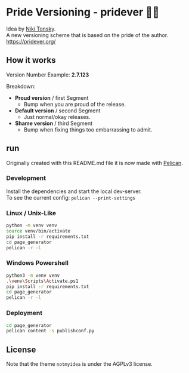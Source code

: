 # Pride Versioning - pridever 🏳️‍🌈

Idea by [Niki Tonsky](https://mastodon.online/@nikitonsky/113691789641950263).  
A new versioning scheme that is based on the pride of the author.  
https://pridever.org/  

## How it works

Version Number Example: **2.7.123**

Breakdown:

* **Proud version** / first Segment
  * Bump when you are proud of the release.
* **Default version** / second Segment
  * Just normal/okay releases.
* **Shame version** / third Segment
  * Bump when fixing things too embarrassing to admit.

## run

Originally created with this README.md file it is now made with [Pelican](https://getpelican.com/).  

### Development

Install the dependencies and start the local dev-server.  
To see the current config: `pelican --print-settings`  

### Linux / Unix-Like

```bash
python -m venv venv
source venv/bin/activate
pip install -r requirements.txt
cd page_generator
pelican -r -l
```

### Windows Powershell

```sh
python3 -m venv venv
.\venv\Scripts\Activate.ps1
pip install -r requirements.txt
cd page_generator
pelican -r -l
```

### Deployment

```bash
cd page_generator
pelican content -s publishconf.py
```

## License

Note that the theme `notmyidea` is under the AGPLv3 license.
